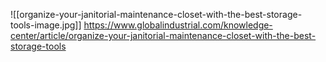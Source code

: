![[organize-your-janitorial-maintenance-closet-with-the-best-storage-tools-image.jpg]]
https://www.globalindustrial.com/knowledge-center/article/organize-your-janitorial-maintenance-closet-with-the-best-storage-tools